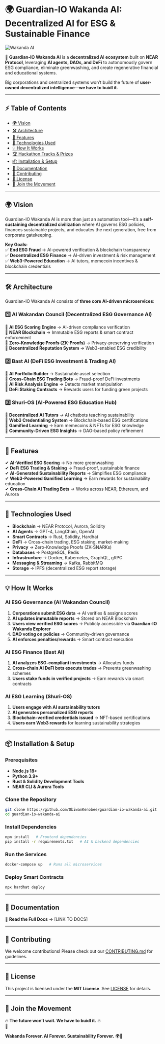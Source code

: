 # **🌍 Guardian-IO Wakanda AI: Decentralized AI for ESG & Sustainable Finance**  
![Wakanda AI](https://yourimageurl.com/banner.jpg)  

🚀 **Guardian-IO Wakanda AI** is a **decentralized AI ecosystem** built on **NEAR Protocol**, leveraging **AI agents, DAOs, and DeFi** to autonomously govern ESG compliance, eliminate greenwashing, and create regenerative financial and educational systems.  

Big corporations and centralized systems won’t build the future of **user-owned decentralized intelligence**—**we have to buidl it.**  

---  

## **⚡ Table of Contents**  
- [🌍 Vision](#-vision)  
- [🛠 Architecture](#-architecture)  
- [🚀 Features](#-features)  
- [📌 Technologies Used](#-technologies-used)  
- [💡 How It Works](#-how-it-works)  
- [🏆 Hackathon Tracks & Prizes](#-hackathon-tracks--prizes)  
- [📦 Installation & Setup](#-installation--setup)  
- [📖 Documentation](#-documentation)  
- [🤝 Contributing](#-contributing)  
- [📜 License](#-license)  
- [🚀 Join the Movement](#-join-the-movement)  

---

## **🌍 Vision**  
Guardian-IO Wakanda AI is more than just an automation tool—it’s a **self-sustaining decentralized civilization** where AI governs ESG policies, finances sustainable projects, and educates the next generation, free from corporate gatekeeping.  

**Key Goals:**  
✅ **End ESG Fraud** → AI-powered verification & blockchain transparency  
✅ **Decentralized ESG Finance** → AI-driven investment & risk management  
✅ **Web3-Powered Education** → AI tutors, memecoin incentives & blockchain credentials  

---

## **🛠 Architecture**  
Guardian-IO Wakanda AI consists of **three core AI-driven microservices**:  

### **1️⃣ AI Wakandan Council (Decentralized ESG Governance AI)**  
🔹 **AI ESG Scoring Engine** → AI-driven compliance verification  
🔹 **NEAR Blockchain** → Immutable ESG reports & smart contract enforcement  
🔹 **Zero-Knowledge Proofs (ZK-Proofs)** → Privacy-preserving verification  
🔹 **Decentralized Reputation System** → Web3-enabled ESG credibility  

### **2️⃣ Bast AI (DeFi ESG Investment & Trading AI)**  
🔹 **AI Portfolio Builder** → Sustainable asset selection  
🔹 **Cross-Chain ESG Trading Bots** → Fraud-proof DeFi investments  
🔹 **AI Risk Analysis Engine** → Detects market manipulation  
🔹 **DeFi Staking Contracts** → Rewards users for funding green projects  

### **3️⃣ Shuri-OS (AI-Powered ESG Education Hub)**  
🔹 **Decentralized AI Tutors** → AI chatbots teaching sustainability  
🔹 **Web3 Credentialing System** → Blockchain-based ESG certifications  
🔹 **Gamified Learning** → Earn memecoins & NFTs for ESG knowledge  
🔹 **Community-Driven ESG Insights** → DAO-based policy refinement  

---

## **🚀 Features**  
✔ **AI-Verified ESG Scoring** → No more greenwashing  
✔ **DeFi ESG Trading & Staking** → Fraud-proof, sustainable finance  
✔ **AI-Generated Sustainability Reports** → Simplifies ESG compliance  
✔ **Web3-Powered Gamified Learning** → Earn rewards for sustainability education  
✔ **Cross-Chain AI Trading Bots** → Works across NEAR, Ethereum, and Aurora  

---

## **📌 Technologies Used**  
- **Blockchain** → NEAR Protocol, Aurora, Solidity  
- **AI Agents** → GPT-4, LangChain, OpenAI  
- **Smart Contracts** → Rust, Solidity, Hardhat  
- **DeFi** → Cross-chain trading, ESG staking, market-making  
- **Privacy** → Zero-Knowledge Proofs (ZK-SNARKs)  
- **Databases** → PostgreSQL, Redis  
- **Infrastructure** → Docker, Kubernetes, GraphQL, gRPC  
- **Messaging & Streaming** → Kafka, RabbitMQ  
- **Storage** → IPFS (decentralized ESG report storage)  

---

## **💡 How It Works**  
### **AI ESG Governance (AI Wakandan Council)**
1. **Corporations submit ESG data** → AI verifies & assigns scores  
2. **AI updates immutable reports** → Stored on NEAR Blockchain  
3. **Users view verified ESG scores** → Publicly accessible via **Guardian-IO Wakanda Explorer**  
4. **DAO voting on policies** → Community-driven governance  
5. **AI enforces penalties/rewards** → Smart contract execution  

### **AI ESG Finance (Bast AI)**
1. **AI analyzes ESG-compliant investments** → Allocates funds  
2. **Cross-chain AI DeFi bots execute trades** → Prevents greenwashing schemes  
3. **Users stake funds in verified projects** → Earn rewards via smart contracts  

### **AI ESG Learning (Shuri-OS)**
1. **Users engage with AI sustainability tutors**  
2. **AI generates personalized ESG reports**  
3. **Blockchain-verified credentials issued** → NFT-based certifications  
4. **Users earn Web3 rewards** for learning sustainability strategies  

---

## **📦 Installation & Setup**  
### **Prerequisites**  
- **Node.js 18+**  
- **Python 3.9+**  
- **Rust & Solidity Development Tools**  
- **NEAR CLI & Aurora Tools**  

### **Clone the Repository**  
```bash
git clone https://github.com/ObiwanKenobee/guardian-io-wakanda-ai.git
cd guardian-io-wakanda-ai
```

### **Install Dependencies**  
```bash
npm install   # Frontend dependencies
pip install -r requirements.txt   # AI & backend dependencies
```

### **Run the Services**  
```bash
docker-compose up   # Runs all microservices
```

### **Deploy Smart Contracts**  
```bash
npx hardhat deploy
```

---

## **📖 Documentation**  
📄 **Read the Full Docs** → [LINK TO DOCS]  

---

## **🤝 Contributing**  
We welcome contributions! Please check out our [CONTRIBUTING.md](CONTRIBUTING.md) for guidelines.  

---

## **📜 License**  
This project is licensed under the **MIT License**. See [LICENSE](LICENSE) for details.  

---

## **🚀 Join the Movement**  
🔥 **The future won’t wait. We have to buidl it.** 🔥  
💬

**Wakanda Forever. AI Forever. Sustainability Forever.** 🌍🚀
